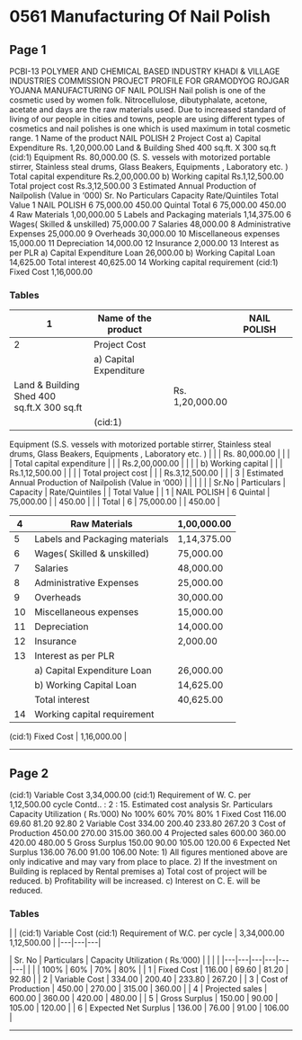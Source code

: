 # 0561 Manufacturing Of Nail Polish

## Page 1

PCBI-13 POLYMER AND CHEMICAL BASED INDUSTRY KHADI & VILLAGE INDUSTRIES COMMISSION PROJECT PROFILE FOR GRAMODYOG ROJGAR YOJANA MANUFACTURING OF NAIL POLISH Nail polish is one of the cosmetic used by women folk. Nitrocellulose, dibutyphalate, acetone, acetate and days are the raw materials used. Due to increased standard of living of our people in cities and towns, people are using different types of cosmetics and nail polishes is one which is used maximum in total cosmetic range. 1 Name of the product NAIL POLISH 2 Project Cost a) Capital Expenditure Rs. 1,20,000.00 Land & Building Shed 400 sq.ft. X 300 sq.ft (cid:1) Equipment Rs. 80,000.00 (S. S. vessels with motorized portable stirrer, Stainless steal drums, Glass Beakers, Equipments , Laboratory etc. ) Total capital expenditure Rs.2,00,000.00 b) Working capital Rs.1,12,500.00 Total project cost Rs.3,12,500.00 3 Estimated Annual Production of Nailpolish (Value in ‘000) Sr. No Particulars Capacity Rate/Quintiles Total Value 1 NAIL POLISH 6 75,000.00 450.00 Quintal Total 6 75,000.00 450.00 4 Raw Materials 1,00,000.00 5 Labels and Packaging materials 1,14,375.00 6 Wages( Skilled & unskilled) 75,000.00 7 Salaries 48,000.00 8 Administrative Expenses 25,000.00 9 Overheads 30,000.00 10 Miscellaneous expenses 15,000.00 11 Depreciation 14,000.00 12 Insurance 2,000.00 13 Interest as per PLR a) Capital Expenditure Loan 26,000.00 b) Working Capital Loan 14,625.00 Total interest 40,625.00 14 Working capital requirement (cid:1) Fixed Cost 1,16,000.00

### Tables

| 1 | Name of the product |  |  | NAIL POLISH |  |
|---|---|---|---|---|---|
| 2 | Project Cost |  |  |  |  |
|  | a) Capital Expenditure
Land & Building Shed 400 sq.ft.X 300 sq.ft |  |  | Rs. 1,20,000.00 |  |
|  | (cid:1)
Equipment
(S.S. vessels with motorized portable stirrer, Stainless
steal drums, Glass Beakers, Equipments , Laboratory
etc. ) |  |  | Rs. 80,000.00 |  |
|  | Total capital expenditure |  |  | Rs.2,00,000.00 |  |
|  | b) Working capital |  |  | Rs.1,12,500.00 |  |
|  | Total project cost |  |  | Rs.3,12,500.00 |  |
| 3 | Estimated Annual Production of Nailpolish (Value in ‘000) |  |  |  |  |
| Sr.No | Particulars | Capacity | Rate/Quintiles |  | Total Value |
| 1 | NAIL POLISH | 6
Quintal | 75,000.00 |  | 450.00 |
|  | Total | 6 | 75,000.00 |  | 450.00 |

| 4 | Raw Materials | 1,00,000.00 |
|---|---|---|
| 5 | Labels and Packaging materials | 1,14,375.00 |
| 6 | Wages( Skilled & unskilled) | 75,000.00 |
| 7 | Salaries | 48,000.00 |
| 8 | Administrative Expenses | 25,000.00 |
| 9 | Overheads | 30,000.00 |
| 10 | Miscellaneous expenses | 15,000.00 |
| 11 | Depreciation | 14,000.00 |
| 12 | Insurance | 2,000.00 |
| 13 | Interest as per PLR |  |
|  | a) Capital Expenditure Loan | 26,000.00 |
|  | b) Working Capital Loan | 14,625.00 |
|  | Total interest | 40,625.00 |
| 14 | Working capital requirement
(cid:1)
Fixed Cost | 1,16,000.00 |

---

## Page 2

(cid:1) Variable Cost 3,34,000.00 (cid:1) Requirement of W. C. per 1,12,500.00 cycle Contd.. : 2 : 15. Estimated cost analysis Sr. Particulars Capacity Utilization ( Rs.’000) No 100% 60% 70% 80% 1 Fixed Cost 116.00 69.60 81.20 92.80 2 Variable Cost 334.00 200.40 233.80 267.20 3 Cost of Production 450.00 270.00 315.00 360.00 4 Projected sales 600.00 360.00 420.00 480.00 5 Gross Surplus 150.00 90.00 105.00 120.00 6 Expected Net Surplus 136.00 76.00 91.00 106.00 Note: 1) All figures mentioned above are only indicative and may vary from place to place. 2) If the investment on Building is replaced by Rental premises a) Total cost of project will be reduced. b) Profitability will be increased. c) Interest on C. E. will be reduced.

### Tables

|  | (cid:1)
Variable Cost
(cid:1)
Requirement of W.C. per
cycle | 3,34,000.00
1,12,500.00 |
|---|---|---|

| Sr.
No | Particulars | Capacity Utilization ( Rs.’000) |  |  |  |
|---|---|---|---|---|---|
|  |  | 100% | 60% | 70% | 80% |
| 1 | Fixed Cost | 116.00 | 69.60 | 81.20 | 92.80 |
| 2 | Variable Cost | 334.00 | 200.40 | 233.80 | 267.20 |
| 3 | Cost of Production | 450.00 | 270.00 | 315.00 | 360.00 |
| 4 | Projected sales | 600.00 | 360.00 | 420.00 | 480.00 |
| 5 | Gross Surplus | 150.00 | 90.00 | 105.00 | 120.00 |
| 6 | Expected Net Surplus | 136.00 | 76.00 | 91.00 | 106.00 |

---
